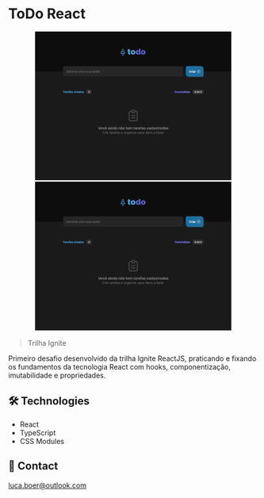 
# ToDo React

<p align="center">
    
<span align="center">
    <img height="300" src="./.github/preview-without-task.png">
    <img height="300" src="./.github/preview-without-task.png">
</span>
    
</p>

> Trilha Ignite

Primeiro desafio desenvolvido da trilha Ignite ReactJS, praticando e fixando os fundamentos da tecnologia React com hooks, componentização, imutabilidade e propriedades.

## 🛠 Technologies

- React
- TypeScript
- CSS Modules

## 💛 Contact

luca.boer@outlook.com

